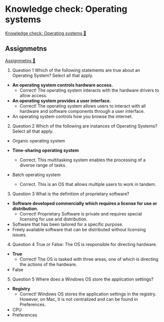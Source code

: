 # Knowledge check: Operating systems

[Knowledge check: Operating systems 🔗](https://www.coursera.org/learn/introduction-to-computers-and-operating-systems-and-security/assignment-submission/iyIDb/knowledge-check-operating-systems)

## Assignmetns

[Assignmetns 🔗](https://www.coursera.org/learn/introduction-to-computers-and-operating-systems-and-security/assignment-submission/iyIDb/knowledge-check-operating-systems/attempt)

1.  Question 1
    Which of the following statements are true about an Operating System? Select all that apply.

- **An operating system controls hardware access.**
  - Correct! The operating system interacts with the hardware drivers to allow access.
- **An operating system provides a user interface.**
  - Correct! The operating system allows users to interact with all hardware and software components through a user interface.
- An operating system controls how you browse the internet.

2. Question 2
   Which of the following are instances of Operating Systems? Select all that apply.

- Organic operating system

- **Time-sharing operating system**
  - Correct. This multitasking system enables the processing of a diverse range of tasks.
- Batch operating system
  - Correct. This is an OS that allows multiple users to work in tandem.

3. Question 3
   What is the definition of proprietary software?

- **Software developed commercially which requires a license for use or distribution.**
  - Correct! Proprietary Software is private and requires special licensing for use and distribution.
- Software that has been tailored for a specific purpose.
- Freely available software that can be distributed without licensing issues.

4. Question 4
   True or False: The OS is responsible for directing hardware.

- **True**
  - Correct! The OS is tasked with three areas, one of which is directing the actions of the hardware.
- False

5. Question 5
   Where does a Windows OS store the application settings?

- **Registry**
  - Correct! Windows OS stores the application settings in the registry. However, on Mac, it is not centralized and can be found in Preferences.
- CPU
- Preferences
